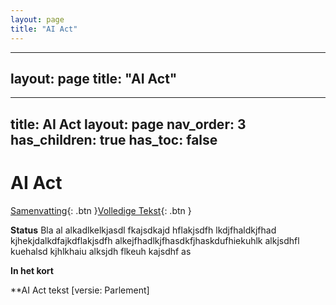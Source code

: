 ```yaml
---
layout: page
title: "AI Act"
---
```


---
layout: page
title: "AI Act"
---

---
title: AI Act
layout: page
nav_order: 3
has_children: true
has_toc: false
---
# AI Act 
<span class="fs-2">[Samenvatting](https://just-the-docs.com){: .btn }</span><span class="fs-2">[Volledige Tekst](aiact){: .btn }</span>

**Status** Bla al alkadlkelkjasdl fkajsdkajd hflakjsdfh lkdjfhaldkjfhad kjhekjdalkdfajkdflakjsdfh alkejfhadlkjfhasdkfjhaskdufhiekuhlk alkjsdhfl kuehalsd kjhlkhaiu alksjdh flkeuh kajsdhf as

**In het kort**

**AI Act tekst [versie: Parlement]
